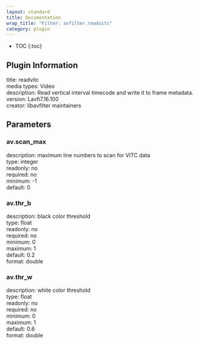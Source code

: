 ```yaml
---
layout: standard
title: Documentation
wrap_title: "Filter: avfilter.readvitc"
category: plugin
---
```

* TOC
{:toc}

## Plugin Information

title: readvitc  
media types:
Video  
description: Read vertical interval timecode and write it to frame metadata.  
version: Lavfi7.16.100  
creator: libavfilter maintainers  

## Parameters

### av.scan_max

  
description:
maximum line numbers to scan for VITC data  
type: integer  
readonly: no  
required: no  
minimum: -1  
default: 0  

### av.thr_b

  
description:
black color threshold  
type: float  
readonly: no  
required: no  
minimum: 0  
maximum: 1  
default: 0.2  
format: double  

### av.thr_w

  
description:
white color threshold  
type: float  
readonly: no  
required: no  
minimum: 0  
maximum: 1  
default: 0.6  
format: double  

